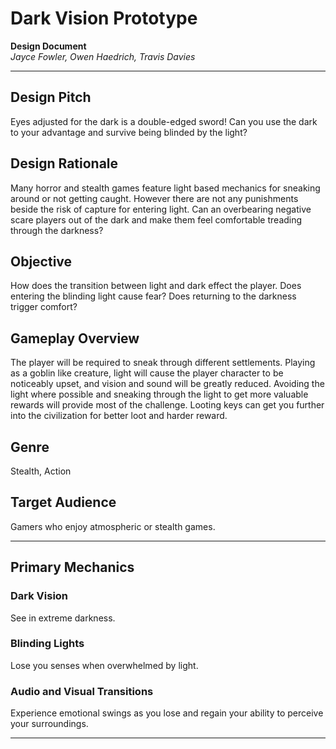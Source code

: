# Dark Vision Prototype

**Design Document**  
*Jayce Fowler, Owen Haedrich, Travis Davies*  

---

## Design Pitch

Eyes adjusted for the dark is a double-edged sword! Can you use the dark to your advantage and survive being blinded by the light? 

## Design Rationale
Many horror and stealth games feature light based mechanics for sneaking around or not getting caught. However there are not any punishments beside the risk of capture for entering light. Can an overbearing negative scare players out of the dark and make them feel comfortable treading through the darkness?

## Objective
How does the transition between light and dark effect the player. Does entering the blinding light cause fear? Does returning to the darkness trigger comfort?

## Gameplay Overview
The player will be required to sneak through different settlements. Playing as a goblin like creature, light will cause the player character to be noticeably upset, and vision and sound will be greatly reduced. Avoiding the light where possible and sneaking through the light to get more valuable rewards will provide most of the challenge. Looting keys can get you further into the civilization for better loot and harder reward.

## Genre
Stealth, Action

## Target Audience
Gamers who enjoy atmospheric or stealth games.

---

## Primary Mechanics

### Dark Vision

See in extreme darkness.

### Blinding Lights

Lose you senses when overwhelmed by light.

### Audio and Visual Transitions

Experience emotional swings as you lose and regain your ability to perceive your surroundings.

---


